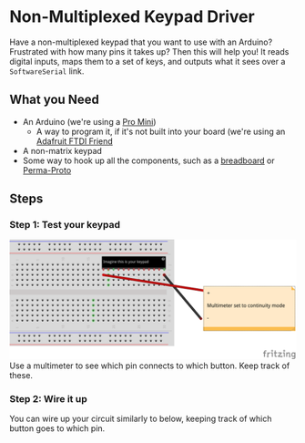 # Non-Multiplexed Keypad Driver
Have a non-multiplexed keypad that you want to use with an Arduino? Frustrated with how many pins it takes up? Then this will help you! It reads digital inputs, maps them to a set of keys, and outputs what it sees over a `SoftwareSerial` link.

## What you Need
* An Arduino (we're using a [Pro Mini](https://www.sparkfun.com/products/11113))
  * A way to program it, if it's not built into your board (we're using an [Adafruit FTDI Friend](https://www.adafruit.com/product/284)
* A non-matrix keypad
* Some way to hook up all the components, such as a [breadboard](https://adafru.it/64) or [Perma-Proto](https://adafru.it/1609)

## Steps
### Step 1: Test your keypad
![A circuit diagram showing a mystery IC labeled "Imagine this is your keypad" with two pins connected to a multimeter.](step_1.png)
Use a multimeter to see which pin connects to which button. Keep track of these.

### Step 2: Wire it up
You can wire up your circuit similarly to below, keeping track of which button goes to which pin.
